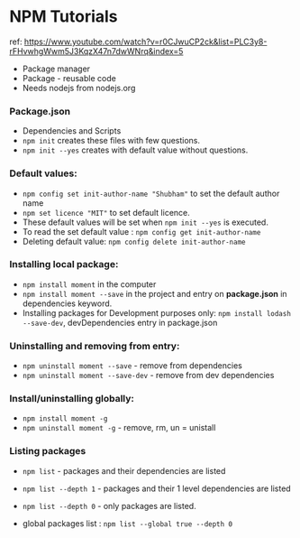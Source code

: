 # NPM Tutorials

ref: https://www.youtube.com/watch?v=r0CJwuCP2ck&list=PLC3y8-rFHvwhgWwm5J3KqzX47n7dwWNrq&index=5

- Package manager
- Package - reusable code
- Needs nodejs from nodejs.org

### Package.json
- Dependencies and Scripts
- ```npm init``` creates these files with few questions.
- `npm init --yes` creates with default value without questions.

### Default values:

- `npm config set init-author-name "Shubham"` to set the default author name
- `npm set licence "MIT"` to set default licence. 
- These default values will be set when `npm init --yes` is executed.
- To read the set default value : `npm config get init-author-name`
- Deleting default value: `npm config delete init-author-name`

### Installing local package:

- `npm install moment` in the computer
- `npm install moment --save` in the project and entry on **package.json** in dependencies keyword.
- Installing packages for Development purposes only: `npm install lodash --save-dev`, devDependencies entry in package.json

### Uninstalling and removing from entry:
- `npm uninstall moment --save` - remove from dependencies
- `npm uninstall moment --save-dev` - remove from dev dependencies

### Install/uninstalling globally:

- `npm install moment -g`
- `npm uninstall moment -g` - remove, rm, un = unistall 

### Listing packages

- `npm list` - packages and their dependencies are listed
- `npm list --depth 1` - packages and their 1 level dependencies are listed
- `npm list --depth 0` - only packages are listed.

- global packages list : `npm list --global true --depth 0`


